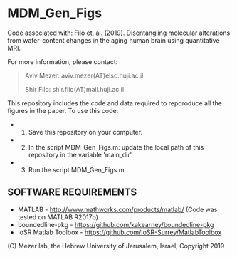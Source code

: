 # MDM_Gen_Figs #

Code associated with:
Filo et. al. (2019). Disentangling molecular alterations from water-content changes in the aging human brain using quantitative MRI.

For more information, please contact: 

>Aviv Mezer: aviv.mezer(AT)elsc.huji.ac.il
>
>Shir Filo: shir.filo(AT)mail.huji.ac.il


This repository includes the code and data required to reporoduce all the figures in the paper.
To use this code: 
* 1) Save this repository on your computer.
* 2) In the script MDM_Gen_Figs.m: update the local path of this repository in the variable 'main_dir'
* 3) Run the script MDM_Gen_Figs.m


## SOFTWARE REQUIREMENTS ###
  
* MATLAB          - http://www.mathworks.com/products/matlab/ (Code was tested on MATLAB R2017b)
* boundedline-pkg - https://github.com/kakearney/boundedline-pkg
* IoSR Matlab Toolbox - https://github.com/IoSR-Surrey/MatlabToolbox    

(C) Mezer lab, the Hebrew University of Jerusalem, Israel, Copyright 2019


